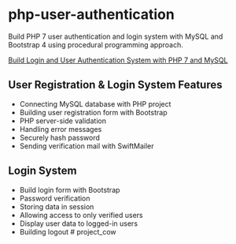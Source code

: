 # php-user-authentication

Build PHP 7 user authentication and login system with MySQL and Bootstrap 4 using procedural programming approach.

[Build Login and User Authentication System with PHP 7 and MySQL](https://www.positronx.io/build-php-mysql-login-and-user-authentication-system/)

## User Registration & Login System Features
* Connecting MySQL database with PHP project
* Building user registration form with Bootstrap
* PHP server-side validation
* Handling error messages
* Securely hash password
* Sending verification mail with SwiftMailer

## Login System
* Build login form with Bootstrap
* Password verification
* Storing data in session
* Allowing access to only verified users
* Display user data to logged-in users
* Building logout
#   p r o j e c t _ c o w  
 